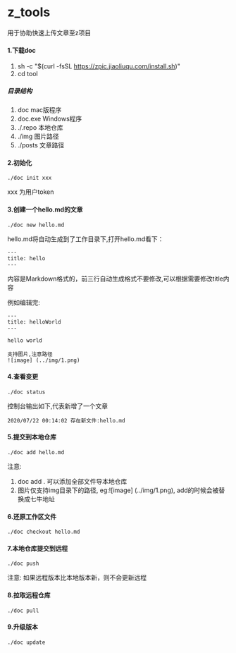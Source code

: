 # z_tools
用于协助快速上传文章至z项目


#### 1.下载doc 
1) sh -c "$(curl -fsSL https://zpic.jiaoliuqu.com/install.sh)"
2) cd tool

##### 目录结构
1. doc  mac版程序
2. doc.exe Windows程序
3. ./.repo 本地仓库
4. ./img 图片路径
4. ./posts 文章路径

#### 2.初始化 

```
./doc init xxx
```
xxx 为用户token

#### 3.创建一个hello.md的文章

```
./doc new hello.md
```
hello.md将自动生成到了工作目录下,打开hello.md看下：

```
---
title: hello
---
```
内容是Markdown格式的，前三行自动生成格式不要修改,可以根据需要修改title内容

例如编辑完:

```
---
title: helloWorld
---

hello world

支持图片,注意路径
![image] (../img/1.png)
```

#### 4.查看变更
```
./doc status
```
控制台输出如下,代表新增了一个文章
```
2020/07/22 00:14:02 存在新文件:hello.md
```

#### 5.提交到本地仓库
```
./doc add hello.md
```
注意: 
1. doc add . 可以添加全部文件导本地仓库
2. 图片仅支持img目录下的路径, eg:![image] (../img/1.png), add的时候会被替换成七牛地址

#### 6.还原工作区文件 
```
./doc checkout hello.md
```

#### 7.本地仓库提交到远程
```
./doc push
```
注意: 如果远程版本比本地版本新，则不会更新远程

#### 8.拉取远程仓库
```
./doc pull
```

#### 9.升级版本
```
./doc update
```
